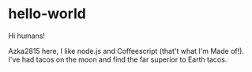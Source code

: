 # hello-world

Hi humans!

Azka2815 here, I like node.js and Coffeescript (that't what I'm Made of!).
I've had tacos on the moon and find the far superior to Earth tacos. 
